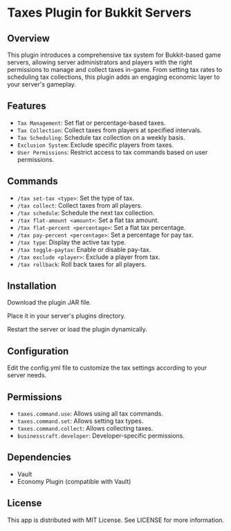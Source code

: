 # Taxes Plugin for Bukkit Servers

## Overview

This plugin introduces a comprehensive tax system for Bukkit-based game servers, allowing server administrators and players with the right permissions to manage and collect taxes in-game. From setting tax rates to scheduling tax collections, this plugin adds an engaging economic layer to your server's gameplay.

## Features

- `Tax Management`: Set flat or percentage-based taxes.
- `Tax Collection`: Collect taxes from players at specified intervals.
- `Tax Scheduling`: Schedule tax collection on a weekly basis.
- `Exclusion System`: Exclude specific players from taxes.
- `User Permissions`: Restrict access to tax commands based on user permissions.
  
## Commands

- `/tax set-tax <type>`: Set the type of tax.
- `/tax collect`: Collect taxes from all players.
- `/tax schedule`: Schedule the next tax collection.
- `/tax flat-amount <amount>`: Set a flat tax amount.
- `/tax flat-percent <percentage>`: Set a flat tax percentage.
- `/tax pay-percent <percentage>`: Set a percentage for pay tax.
- `/tax type`: Display the active tax type.
- `/tax toggle-paytax`: Enable or disable pay-tax.
- `/tax exclude <player>`: Exclude a player from tax.
- `/tax rollback`: Roll back taxes for all players.

## Installation
Download the plugin JAR file.

Place it in your server's plugins directory.

Restart the server or load the plugin dynamically.

## Configuration
Edit the config.yml file to customize the tax settings according to your server needs.

## Permissions
- `taxes.command.use`: Allows using all tax commands.
- `taxes.command.set`: Allows setting tax types.
- `taxes.command.collect`: Allows collecting taxes.
- `businesscraft.developer`: Developer-specific permissions.

## Dependencies
- Vault
- Economy Plugin (compatible with Vault)

## License
This app is distributed with MIT License. See LICENSE for more information.
